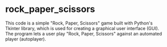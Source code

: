 # rock_paper_scissors
This code is a simple "Rock, Paper, Scissors" game built with Python's Tkinter library, which is used for creating a graphical user interface (GUI). The program lets a user play "Rock, Paper, Scissors" against an automated player (autoplayer).
